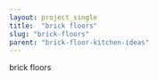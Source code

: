 ```yaml
---
layout: project_single
title:  "brick floors"
slug: "brick-floors"
parent: "brick-floor-kitchen-ideas"
---
```

brick floors